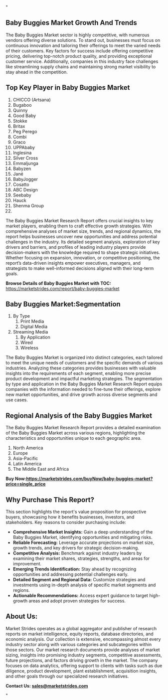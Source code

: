 <p>"</p>
<h2>Baby Buggies Market Growth And Trends</h2>
<p>The Baby Buggies Market sector is highly competitive, with numerous vendors offering diverse solutions. To stand out, businesses must focus on continuous innovation and tailoring their offerings to meet the varied needs of their customers. Key factors for success include offering competitive pricing, delivering top-notch product quality, and providing exceptional customer service. Additionally, companies in this industry face challenges like streamlining supply chains and maintaining strong market visibility to stay ahead in the competition.</p>
<h2>Top Key Player in Baby Buggies Market</h2>
<ol>
<li>CHICCO (Artsana)</li>
<li>Bugaboo</li>
<li>Quinny</li>
<li>Good Baby</li>
<li>Stokke</li>
<li>Britax</li>
<li>Peg Perego</li>
<li>Combi</li>
<li>Graco</li>
<li>UPPAbaby</li>
<li>Inglesina</li>
<li>Silver Cross</li>
<li>Emmaljunga</li>
<li>Babyzen</li>
<li>Jan&eacute;</li>
<li>BabyJogger</li>
<li>Cosatto</li>
<li>ABC Design</li>
<li>Seebaby</li>
<li>Hauck</li>
<li>Shenma Group</li>
<li></li>
</ol>
<p>The Baby Buggies Market Research Report offers crucial insights to key market players, enabling them to craft effective growth strategies. With comprehensive analyses of market size, trends, and regional dynamics, the report helps businesses uncover new opportunities and address potential challenges in the industry. Its detailed segment analysis, exploration of key drivers and barriers, and profiles of leading industry players provide decision-makers with the knowledge required to shape strategic initiatives. Whether focusing on expansion, innovation, or competitive positioning, the report&rsquo;s data-driven insights empower executives, managers, and strategists to make well-informed decisions aligned with their long-term goals.</p>
<p><strong>Browse Details of Baby Buggies Market with TOC:</strong> <a href="https://marketstrides.com/report/baby-buggies-market">https://marketstrides.com/report/baby-buggies-market</a></p>
<h2>Baby Buggies Market:Segmentation</h2>
<ol>
<li>By Type
<ol>
<li>Print Media</li>
<li>Digital Media</li>
</ol>
</li>
<li>Streaming Media
<ol>
<li>By Application</li>
<li>Wired</li>
<li>Wireless</li>
</ol>
</li>
</ol>
<p>The Baby Buggies Market is organized into distinct categories, each tailored to meet the unique needs of customers and the specific demands of various industries. Analyzing these categories provides businesses with valuable insights into the requirements of each segment, enabling more precise product development and impactful marketing strategies. The segmentation by type and application in the Baby Buggies Market Research Report equips companies with the information needed to fine-tune their offerings, explore new market opportunities, and drive growth across diverse segments and use cases.</p>
<h2>Regional Analysis of the Baby Buggies Market</h2>
<p>The Baby Buggies Market Research Report provides a detailed examination of the Baby Buggies Market across various regions, highlighting the characteristics and opportunities unique to each geographic area.</p>
<ol>
<li>North America</li>
<li>Europe</li>
<li>Asia-Pacific</li>
<li>Latin America</li>
<li>The Middle East and Africa</li>
</ol>
<p><strong>Buy Now:<a href="https://marketstrides.com/buyNow/baby-buggies-market?price=single_price">https://marketstrides.com/buyNow/baby-buggies-market?price=single_price</a></strong></p>
<h2>Why Purchase This Report?</h2>
<p>This section highlights the report's value proposition for prospective buyers, showcasing how it benefits businesses, investors, and stakeholders. Key reasons to consider purchasing include:</p>
<ul>
<li><strong>Comprehensive Market Insights:</strong> Gain a deep understanding of the Baby Buggies Market, identifying opportunities and mitigating risks.</li>
<li><strong>Reliable Forecasting:</strong> Leverage accurate projections on market size, growth trends, and key drivers for strategic decision-making.</li>
<li><strong>Competitive Analysis:</strong> Benchmark against industry leaders by examining their market shares, strategies, strengths, and areas for improvement.</li>
<li><strong>Emerging Trends Identification:</strong> Stay ahead by recognizing opportunities and addressing potential challenges early.</li>
<li><strong>Detailed Segment and Regional Data:</strong> Customize strategies and investments using in-depth analysis of specific market segments and regions.</li>
<li><strong>Actionable Recommendations:</strong> Access expert guidance to target high-growth areas and adopt proven strategies for success.</li>
</ul>
<h2>About Us:</h2>
<p>Market Strides operates as a global aggregator and publisher of research reports on market intelligence, equity reports, database directories, and economic analysis. Our collection is extensive, encompassing almost every industry sector along with various categories and subcategories within those sectors. Our market research documents provide analyses of market sizing, insights into promising industry segments, competitive assessments, future projections, and factors driving growth in the market. The company focuses on data analytics, offering support to clients with tasks such as due diligence, product development, plant establishment, acquisition insights, and other goals through our specialized research initiatives.</p>
<p><strong>Contact Us: <a href="mailto:sales@marketstrides.com">sales@marketstrides.com</a></strong></p>
<p>"</p>
